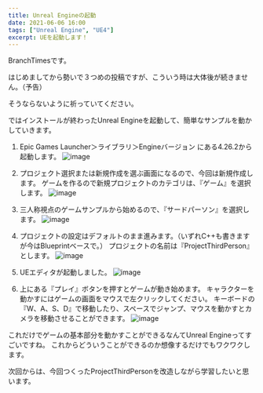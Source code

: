 ```yaml
---
title: Unreal Engineの起動
date: 2021-06-06 16:00
tags: ["Unreal Engine", "UE4"]
excerpt: UEを起動します！
---
```


BranchTimesです。

はじめましてから勢いで３つめの投稿ですが、こういう時は大体後が続きません。（予告）

そうならないように祈っていてください。

ではインストールが終わったUnreal Engineを起動して、簡単なサンプルを動かしていきます。

1. Epic Games Launcher＞ライブラリ＞Engineバージョン にある4.26.2から起動します。
  ![image](https://user-images.githubusercontent.com/85426064/120915964-b9ad0f80-c6e1-11eb-93b5-072ecf8363d3.png)


2. プロジェクト選択または新規作成を選ぶ画面になるので、今回は新規作成します。
  ゲームを作るので新規プロジェクトのカテゴリは、『ゲーム』を選択します。
  ![image](https://user-images.githubusercontent.com/85426064/120916099-87e87880-c6e2-11eb-9758-090f14c63456.png)

3. 三人称視点のゲームサンプルから始めるので、『サードパーソン』を選択します。
  ![image](https://user-images.githubusercontent.com/85426064/120916137-c4b46f80-c6e2-11eb-8d53-5f851f942b1f.png)


4. プロジェクトの設定はデフォルトのまま進みます。（いずれC++も書きますが今はBlueprintベースで。）
  プロジェクトの名前は『ProjectThirdPerson』とします。
  ![image](https://user-images.githubusercontent.com/85426064/120916202-2bd22400-c6e3-11eb-9ed4-44ef37adbd80.png)


5. UEエディタが起動しました。
  ![image](https://user-images.githubusercontent.com/85426064/120916233-5de38600-c6e3-11eb-9caf-52f77f79642c.png)


6. 上にある『プレイ』ボタンを押すとゲームが動き始めます。
  キャラクターを動かすにはゲームの画面をマウスで左クリックしてください。
  キーボードの『W、A、S、D』で移動したり、スペースでジャンプ、マウスを動かすとカメラを移動させることができます。
  ![image](https://user-images.githubusercontent.com/85426064/120916306-df3b1880-c6e3-11eb-9e03-c3425afc0809.png)


これだけでゲームの基本部分を動かすことができるなんてUnreal Engineってすごいですね。
これからどういうことができるのか想像するだけでもワクワクします。

次回からは、今回つくったProjectThirdPersonを改造しながら学習したいと思います。
